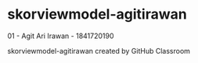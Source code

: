 # skorviewmodel-agitirawan

01 - Agit Ari Irawan - 1841720190

skorviewmodel-agitirawan created by GitHub Classroom
